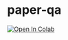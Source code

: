 # paper-qa
[![Open In Colab](https://colab.research.google.com/assets/colab-badge.svg)](https://colab.research.google.com/drive/1nEQmJ_mubz--Ttaj_1S2Yh0cnQqS3A5U?usp=sharing)
